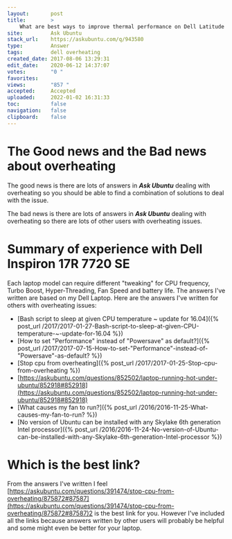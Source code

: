 ```yaml
---
layout:       post
title:        >
    What are best ways to improve thermal performance on Dell Latitude E5570 running Ubuntu?
site:         Ask Ubuntu
stack_url:    https://askubuntu.com/q/943580
type:         Answer
tags:         dell overheating
created_date: 2017-08-06 13:29:31
edit_date:    2020-06-12 14:37:07
votes:        "0 "
favorites:    
views:        "857 "
accepted:     Accepted
uploaded:     2022-01-02 16:31:33
toc:          false
navigation:   false
clipboard:    false
---
```


# The Good news and the Bad news about overheating

The good news is there are lots of answers in ***Ask Ubuntu*** dealing with overheating so you should be able to find a combination of solutions to deal with the issue.

The bad news is there are lots of answers in ***Ask Ubuntu*** dealing with overheating so there are lots of other users with overheating issues.

# Summary of experience with Dell Inspiron 17R 7720 SE

Each laptop model can require different "tweaking" for CPU frequency, Turbo Boost, Hyper-Threading, Fan Speed and battery life. The answers I've written are based on my Dell Laptop. Here are the answers I've written for others with overheating issues:

- [Bash script to sleep at given CPU temperature ~ update for 16.04]({% post_url /2017/2017-01-27-Bash-script-to-sleep-at-given-CPU-temperature-~-update-for-16.04 %})
- [How to set "Performance" instead of "Powersave" as default?]({% post_url /2017/2017-07-15-How-to-set-"Performance"-instead-of-"Powersave"-as-default? %})
- [Stop cpu from overheating]({% post_url /2017/2017-01-25-Stop-cpu-from-overheating %})
- [https://askubuntu.com/questions/852502/laptop-running-hot-under-ubuntu/852918#852918](https://askubuntu.com/questions/852502/laptop-running-hot-under-ubuntu/852918#852918)
- [What causes my fan to run?]({% post_url /2016/2016-11-25-What-causes-my-fan-to-run? %})
- [No version of Ubuntu can be installed with any Skylake 6th generation Intel processor]({% post_url /2016/2016-11-24-No-version-of-Ubuntu-can-be-installed-with-any-Skylake-6th-generation-Intel-processor %})

# Which is the best link?

From the answers I've written I feel [https://askubuntu.com/questions/391474/stop-cpu-from-overheating/875872#87587](https://askubuntu.com/questions/391474/stop-cpu-from-overheating/875872#87587)2 is the best link for you. However I've included all the links because answers written by other users will probably be helpful and some might even be better for your laptop.

